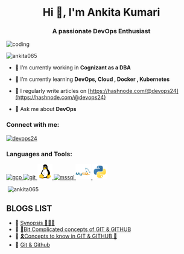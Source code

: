 <h1 align="center">Hi 👋, I'm Ankita Kumari</h1>
<h3 align="center">A passionate DevOps Enthusiast</h3>
<img align="align" width=400 alt="coding" src"https://www.bing.com/images/search?view=detailV2&ccid=wNGxHlTC&id=1AF5B4627E83A6D1903CFEC25FCB55EE8CAC7D04&thid=OIP.wNGxHlTCsH9zU90WDouoDQHaFj&mediaurl=https%3a%2f%2fimages.squarespace-cdn.com%2fcontent%2fv1%2f5769fc401b631bab1addb2ab%2f1541580611624-TE64QGKRJG8SWAIUS7NS%2fcoding-freak.gif&exph=600&expw=800&q=coding+image+devops+gifs+for+banner&simid=608037180556519959&FORM=IRPRST&ck=88E93EE9E551F3611CC6EADFA0CEB852&selectedIndex=18&ajaxhist=0&ajaxserp=0">
<p align="left"> <img src="https://komarev.com/ghpvc/?username=ankita065&label=Profile%20views&color=0e75b6&style=flat" alt="ankita065" /> </p>

- 🔭 I’m currently working in **Cognizant as a DBA**

- 🌱 I’m currently learning **DevOps, Cloud , Docker , Kubernetes**

- 📝 I regularly write articles on [https://hashnode.com/@devops24](https://hashnode.com/@devops24)

- 💬 Ask me about **DevOps**

<h3 align="left">Connect with me:</h3>
<p align="left">
<a href="https://hashnode.com/devops24" target="blank"><img align="center" src="https://raw.githubusercontent.com/rahuldkjain/github-profile-readme-generator/master/src/images/icons/Social/hashnode.svg" alt="devops24" height="30" width="40" /></a>
</p>

<h3 align="left">Languages and Tools:</h3>
<p align="left"> <a href="https://cloud.google.com" target="_blank" rel="noreferrer"> <img src="https://www.vectorlogo.zone/logos/google_cloud/google_cloud-icon.svg" alt="gcp" width="40" height="40"/> </a> <a href="https://git-scm.com/" target="_blank" rel="noreferrer"> <img src="https://www.vectorlogo.zone/logos/git-scm/git-scm-icon.svg" alt="git" width="40" height="40"/> </a> <a href="https://www.linux.org/" target="_blank" rel="noreferrer"> <img src="https://raw.githubusercontent.com/devicons/devicon/master/icons/linux/linux-original.svg" alt="linux" width="40" height="40"/> </a> <a href="https://www.microsoft.com/en-us/sql-server" target="_blank" rel="noreferrer"> <img src="https://www.svgrepo.com/show/303229/microsoft-sql-server-logo.svg" alt="mssql" width="40" height="40"/> </a> <a href="https://www.mysql.com/" target="_blank" rel="noreferrer"> <img src="https://raw.githubusercontent.com/devicons/devicon/master/icons/mysql/mysql-original-wordmark.svg" alt="mysql" width="40" height="40"/> </a> <a href="https://www.python.org" target="_blank" rel="noreferrer"> <img src="https://raw.githubusercontent.com/devicons/devicon/master/icons/python/python-original.svg" alt="python" width="40" height="40"/> </a> </p>

<p>&nbsp;<img align="center" src="https://github-readme-stats.vercel.app/api?username=ankita065&show_icons=true&locale=en" alt="ankita065" /></p>


## BLOGS LIST
<!-- BLOGPOSTS:START -->
 - 🚀 [Synopsis 🦋🦋🦋](https://devops24.hashnode.dev/synopsis)
 - 🚀 [🎯Bit Complicated concepts of GIT &amp; GITHUB](https://devops24.hashnode.dev/bit-complicated-concepts-of-git-github)
 - 🚀 [🎗️Concepts to know in GIT &amp; GITHUB 🦋](https://devops24.hashnode.dev/concepts-to-know-in-git-github)
 - 🚀 [Git &amp; Github](https://devops24.hashnode.dev/git-github)<!-- BLOGPOSTS:END -->
